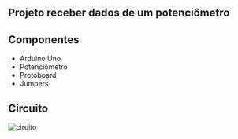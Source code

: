 ## Projeto receber dados de um potenciômetro

## Componentes

* Arduino Uno
* Potenciômetro
* Protoboard
* Jumpers

## Circuito

![ciruito](https://github.com/diasjoaovitor/arduino/blob/main/.github/ex02-petenciometro.png)

